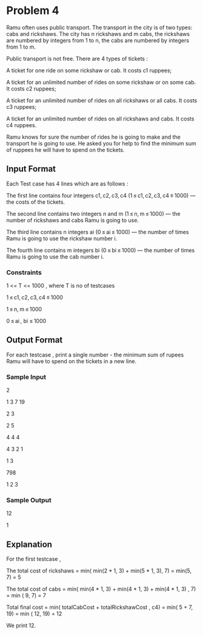 # Problem 4

Ramu often uses public transport. The transport in the city is of two types: cabs and rickshaws. The city has n rickshaws and m cabs, the rickshaws are numbered by integers from 1 to n, the cabs are numbered by integers from 1 to m.

Public transport is not free. There are 4 types of tickets :

A ticket for one ride on some rickshaw or cab. It costs c1 ruppees;

A ticket for an unlimited number of rides on some rickshaw or on some cab. It costs c2 ruppees;

A ticket for an unlimited number of rides on all rickshaws or all cabs. It costs c3 ruppees;

A ticket for an unlimited number of rides on all rickshaws and cabs. It costs c4 ruppees.

Ramu knows for sure the number of rides he is going to make and the transport he is going to use. He asked you for help to find the minimum sum of ruppees he will have to spend on the tickets.

## Input Format

Each Test case has 4 lines which are as follows :

The first line contains four integers c1, c2, c3, c4 (1 ≤ c1, c2, c3, c4 ≤ 1000) — the costs of the tickets.

The second line contains two integers n and m (1 ≤ n, m ≤ 1000) — the number of rickshaws and cabs Ramu is going to use.

The third line contains n integers ai (0 ≤ ai ≤ 1000) — the number of times Ramu is going to use the rickshaw number i.

The fourth line contains m integers bi (0 ≤ bi ≤ 1000) — the number of times Ramu is going to use the cab number i.

### Constraints

1 <= T <= 1000 , where T is no of testcases

1 ≤ c1, c2, c3, c4 ≤ 1000

1 ≤ n, m ≤ 1000

0 ≤ ai , bi ≤ 1000

## Output Format

For each testcase , print a single number - the minimum sum of rupees Ramu will have to spend on the tickets in a new line.

### Sample Input

2

1 3 7 19

2 3

2 5

4 4 4

4 3 2 1

1 3

798

1 2 3

### Sample Output

12

1

## Explanation

For the first testcase ,

The total cost of rickshaws = min( min(2 * 1, 3) + min(5 * 1, 3), 7) = min(5, 7) = 5

The total cost of cabs = min( min(4 * 1, 3) + min(4 * 1, 3) + min(4 * 1, 3) , 7) = min ( 9, 7) = 7

Total final cost = min( totalCabCost + totalRickshawCost , c4) = min( 5 + 7, 19) = min ( 12, 19) = 12

We print 12.
